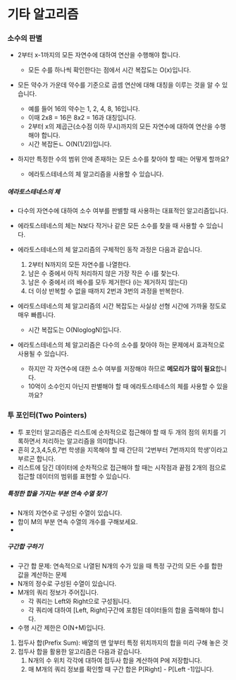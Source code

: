# 기타 알고리즘

### 소수의 판별

- 2부터 x-1까지의 모든 자연수에 대하여 연산을 수행해야 합니다.
  - 모든 수를 하나씩 확인한다는 점에서 시간 복잡도는 O(x)입니다.

- 모든 약수가 가운데 약수를 기준으로 곱셈 연산에 대해 대칭을 이루는 것을 알 수 있습니다.
  - 예를 들어 16의 약수는 1, 2, 4, 8, 16입니다.
  - 이때 2x8 = 16은 8x2 = 16과 대칭입니다.
  - 2부터 x의 제곱근(소수점 이하 무시)까지의 모든 자연수에 대하여 연산을 수행해야 합니다.
  - 시간 복잡돈ㄴ O(N(1/2))입니다.
- 하지만 특정한 수의 범위 안에 존재하는 모든 소수를 찾아야 할 때는 어떻게 할까요?
  - 에라토스테네스의 체 알고리즘을 사용할 수 있습니다.

##### 에라토스테네스의 체

- 다수의 자연수에 대하여 소수 여부를 판별할 때 사용하는 대표적인 알고리즘입니다.
- 에라토스테네스의 체는 N보다 작거나 같은 모든 소수를 찾을 때 사용할 수 있습니다.
- 에라토스테네스의 체 알고리즘의 구체적인 동작 과정은 다음과 같습니다.
  1. 2부터 N까지의 모든 자연수를 나열한다.
  2. 남은 수 중에서 아직 처리하지 않은 가장 작은 수 i를 찾는다.
  3. 남은 수 중에서 i의 배수를 모두 제거한다 (i는 제거하지 않는다)
  4. 더 이상 반복할 수 없을 때까지 2번과 3번의 과정을 반복한다.

- 에라토스테네스의 체 알고리즘의 시간 복잡도는 사실상 선형 시간에 가까울 정도로 매우 빠릅니다.
  - 시간 복잡도는 O(NloglogN)입니다.
- 에라토스테네스의 체 알고리즘은 다수의 소수를 찾아야 하는 문제에서 효과적으로 사용될 수 있습니다. 
  - 하지만 각 자연수에 대한 소수 여부를 저장해야 하므로 **메모리가 많이 필요**합니다.
  - 10억이 소수인지 아닌지 판별해야 할 때 에라토스테네스의 체를 사용할 수 있을까요?



### 투 포인터(Two Pointers)

- 투 포인터 알고리즘은 리스트에 순차적으로 접근해야 할 때 두 개의 점의 위치를 기록하면서 처리하는 알고리즘을 의미합니다.
- 흔히 2,3,4,5,6,7번 학생을 지목해야 할 때 간단히 '2번부터 7번까지의 학생'이라고 부르곤 합니다.
- 리스트에 담긴 데이터에 순차적으로 접근해야 할 때는 시작점과 끝점 2개의 점으로 접근할 데이터의 범위를 표현할 수 있습니다.

##### 특정한 합을 가지는 부분 연속 수열 찾기

- N개의 자연수로 구성된 수열이 있습니다.
- 합이 M의 부분 연속 수열의 개수를 구해보세요.
- 

##### 구간합 구하기

- 구간 합 문제: 연속적으로 나열된 N개의 수가 있을 때 특정 구간의 모든 수를 합한 값을 계산하는 문제
- N개의 정수로 구성된 수열이 있습니다.
- M개의 쿼리 정보가 주어집니다.
  - 각 쿼리는 Left와 Right으로 구성됩니다.
  - 각 쿼리에 대하여 [Left, Right]구간에 포함된 데이터들의 합을 출력해야 합니다.
- 수행 시간 제한은 O(N+M)입니다.



1. 접두사 합(Prefix Sum): 배열의 맨 앞부터 특정 위치까지의 합을 미리 구해 놓은 것
2. 접두사 합을 활용한 알고리즘은 다음과 같습니다.
   1. N개의 수 위치 각각에 대하여 접두사 합을 계산하여 P에 저장합니다.
   2. 매 M개의 쿼리 정보를 확인할 때 구간 합은 P[Right] - P[Left -1]입니다.

